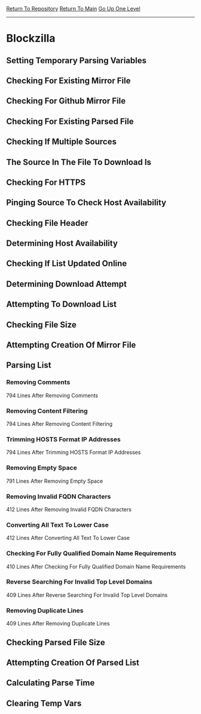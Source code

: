 [Return To Repository](https://github.com/deathbybandaid/piholeparser/)
[Return To Main](https://github.com/deathbybandaid/piholeparser/blob/master/RecentRunLogs/Mainlog.md)
[Go Up One Level](https://github.com/deathbybandaid/piholeparser/blob/master/RecentRunLogs/TopLevelScripts/30-Processing-Blacklists.md)
____________________________________
# Blockzilla
## Setting Temporary Parsing Variables
## Checking For Existing Mirror File
## Checking For Github Mirror File
## Checking For Existing Parsed File
## Checking If Multiple Sources
## The Source In The File To Download Is
## Checking For HTTPS
## Pinging Source To Check Host Availability
## Checking File Header
## Determining Host Availability
## Checking If List Updated Online
## Determining Download Attempt
## Attempting To Download List
## Checking File Size
## Attempting Creation Of Mirror File
## Parsing List
### Removing Comments
794 Lines After Removing Comments
### Removing Content Filtering
794 Lines After Removing Content Filtering
### Trimming HOSTS Format IP Addresses
794 Lines After Trimming HOSTS Format IP Addresses
### Removing Empty Space
791 Lines After Removing Empty Space
### Removing Invalid FQDN Characters
412 Lines After Removing Invalid FQDN Characters
### Converting All Text To Lower Case
412 Lines After Converting All Text To Lower Case
### Checking For Fully Qualified Domain Name Requirements
410 Lines After Checking For Fully Qualified Domain Name Requirements
### Reverse Searching For Invalid Top Level Domains
409 Lines After Reverse Searching For Invalid Top Level Domains
### Removing Duplicate Lines
409 Lines After Removing Duplicate Lines
## Checking Parsed File Size
## Attempting Creation Of Parsed List
## Calculating Parse Time
## Clearing Temp Vars
